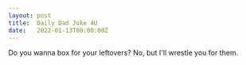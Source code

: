 ```yaml
---
layout: post
title:  Daily Dad Joke 4U
date:   2022-01-13T00:00:00Z
---
```

Do you wanna box for your leftovers? No, but I'll wrestle you for them.
